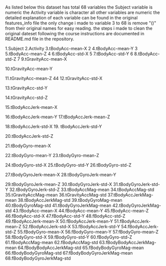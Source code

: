 As listed below this dataset has total 68 variables
the Subject variable is numeric 
the Activity variable is character
all other variables are numeric
the detailed explanation of each variable can be found in the original features_info file
the only change i made to variable 3 to 68 is remove "()" from their original names for easy reading.
the steps i made to clean the original dateset following the course instructions are documented in README.md
file in the repository.

1.Subject
2.Activity
3.tBodyAcc-mean-X
2 
4.tBodyAcc-mean-Y
3 
5.tBodyAcc-mean-Z
4 
6.tBodyAcc-std-X
5 
7.tBodyAcc-std-Y
6 
8.tBodyAcc-std-Z
7 
9.tGravityAcc-mean-X

10.tGravityAcc-mean-Y

11.tGravityAcc-mean-Z
44 
12.tGravityAcc-std-X

13.tGravityAcc-std-Y

14.tGravityAcc-std-Z

15.tBodyAccJerk-mean-X

16.tBodyAccJerk-mean-Y
17.tBodyAccJerk-mean-Z

18.tBodyAccJerk-std-X
19.
tBodyAccJerk-std-Y

20.tBodyAccJerk-std-Z

21.tBodyGyro-mean-X

22.tBodyGyro-mean-Y
23.tBodyGyro-mean-Z

24.tBodyGyro-std-X
25.tBodyGyro-std-Y
26.tBodyGyro-std-Z

27.tBodyGyroJerk-mean-X
28.tBodyGyroJerk-mean-Y

29.tBodyGyroJerk-mean-Z
30.tBodyGyroJerk-std-X
31.tBodyGyroJerk-std-Y
32.tBodyGyroJerk-std-Z
33.tBodyAccMag-mean
34.tBodyAccMag-std
35.tGravityAccMag-mean
36.tGravityAccMag-std
37.tBodyAccJerkMag-mean
38.tBodyAccJerkMag-std
39.tBodyGyroMag-mean
40.tBodyGyroMag-std
41.tBodyGyroJerkMag-mean
42.tBodyGyroJerkMag-std
43.fBodyAcc-mean-X
44.fBodyAcc-mean-Y
45.fBodyAcc-mean-Z
46.fBodyAcc-std-X
47.fBodyAcc-std-Y
48.fBodyAcc-std-Z
49.fBodyAccJerk-mean-X
50.fBodyAccJerk-mean-Y
51.fBodyAccJerk-mean-Z
52.fBodyAccJerk-std-X
53.fBodyAccJerk-std-Y
54.fBodyAccJerk-std-Z
55.fBodyGyro-mean-X
56.fBodyGyro-mean-Y
57.fBodyGyro-mean-Z
58.fBodyGyro-std-X
59.fBodyGyro-std-Y
60.fBodyGyro-std-Z
61.fBodyAccMag-mean
62.fBodyAccMag-std
63.fBodyBodyAccJerkMag-mean
64.fBodyBodyAccJerkMag-std
65.fBodyBodyGyroMag-mean
66.fBodyBodyGyroMag-std
67.fBodyBodyGyroJerkMag-mean
68.fBodyBodyGyroJerkMag-std